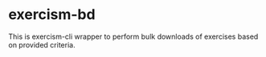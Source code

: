 # exercism-bd
This is exercism-cli wrapper to perform bulk downloads of exercises based on provided criteria.
